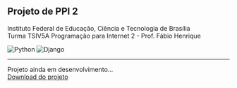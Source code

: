 ## Projeto de PPI 2
Instituto Federal de Educação, Ciência e Tecnologia de Brasília  
Turma TSIV5A
Programação para Internet 2 - Prof. Fábio Henrique

![Python](https://img.shields.io/badge/Python-3776AB?logo=python&style=plastic&logoColor=white)
![Django](https://img.shields.io/badge/Django-092E20?logo=django&style=plastic)

---

Projeto ainda em desenvolvimento...  
[Download do projeto](https://github.com/Tiagocf2/ppi2/archive/refs/heads/main.zip)
